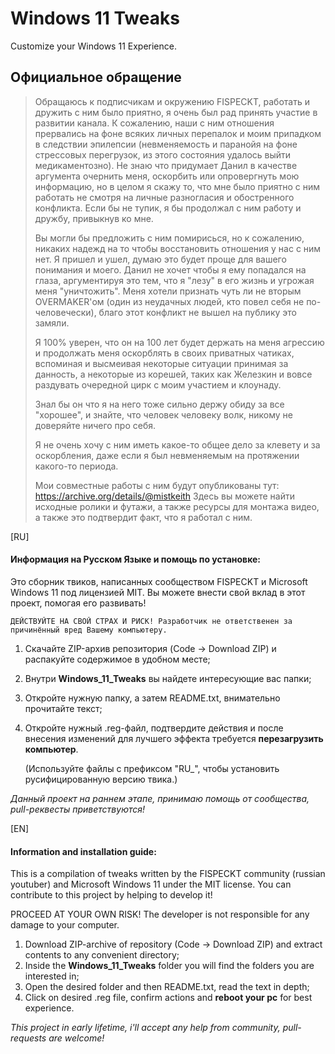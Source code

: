 # Windows 11 Tweaks

Customize your Windows 11 Experience.

## Официальное обращение
>Обращаюсь к подписчикам и окружению FISPECKT, работать и дружить с ним было приятно, я очень был рад принять участие в развитии канала. К сожалению, наши с ним отношения прервались на фоне всяких личных перепалок и моим припадком в следствии эпилепсии (невменяемость и паранойя на фоне стрессовых перегрузок, из этого состояния удалось выйти медикаментозно).
Не знаю что придумает Данил в качестве аргумента очернить меня, оскорбить или опровергнуть мою информацию, но в целом я скажу то, что мне было приятно с ним работать не смотря на личные разногласия и обостренного конфликта. Если бы не тупик, я бы продолжал с ним работу и дружбу, привыкнув ко мне.
>
>Вы могли бы предложить с ним помирисься, но к сожалению, никаких надежд на то чтобы восстановить отношения у нас с ним нет. Я пришел и ушел, думаю это будет проще для вашего понимания и моего. Данил не хочет чтобы я ему попадался на глаза, аргументируя это тем, что я "лезу" в его жизнь и угрожая меня "уничтожить". Меня хотели признать чуть ли не вторым OVERMAKER'ом (один из неудачных людей, кто повел себя не по-человечески), благо этот конфликт не вышел на публику это замяли.
>
>Я 100% уверен, что он на 100 лет будет держать на меня агрессию и продолжать меня оскорблять в своих приватных чатиках, вспоминая и высмеивая некоторые ситуации принимая за данность, а некоторые из корешей, таких как Железкин и вовсе раздувать очередной цирк с моим участием и клоунаду.
>
>Знал бы он что я на него тоже сильно держу обиду за все "хорошее", и знайте, что человек человеку волк, никому не доверяйте ничего про себя.
>
>Я не очень хочу с ним иметь какое-то общее дело за клевету и за оскорбления, даже если я был невменяемым на протяжении какого-то периода.
>
>Мои совместные работы с ним будут опубликованы тут: https://archive.org/details/@mistkeith
Здесь вы можете найти исходные ролики и футажи, а также ресурсы для монтажа видео, а также это подтвердит факт, что я работал с ним.

[RU]
#### Информация на Русском Языке и помощь по установке: 
Это сборник твиков, написанных сообществом FISPECKT и Microsoft Windows 11 под лицензией MIT.
Вы можете внести свой вклад в этот проект, помогая его развивать!

	ДЕЙСТВУЙТЕ НА СВОЙ СТРАХ И РИСК! Разработчик не ответственен за причинённый вред Вашему компьютеру.

1. Скачайте ZIP-архив репозитория (Code -> Download ZIP) и распакуйте содержимое в удобном месте;
2. Внутри **Windows_11_Tweaks** вы найдете интересующие вас папки;  
3. Откройте нужную папку, а затем README.txt, внимательно прочитайте текст;
4. Откройте нужный .reg-файл, подтвердите действия и после внесения изменений для лучшего эффекта требуется **перезагрузить компьютер**.

	(Используйте файлы с префиксом "RU_", чтобы установить русифицированную версию твика.)

*Данный проект на раннем этапе, принимаю помощь от сообщества, pull-реквесты приветствуются!*

[EN] 
#### Information and installation guide: 
This is a compilation of tweaks written by the FISPECKT community (russian youtuber) and Microsoft Windows 11 under the MIT license.
You can contribute to this project by helping to develop it!

PROCEED AT YOUR OWN RISK! The developer is not responsible for any damage to your computer.

1. Download ZIP-archive of repository (Code -> Download ZIP) and extract contents to any convenient directory;
2. Inside the **Windows_11_Tweaks** folder you will find the folders you are interested in;  
3. Open the desired folder and then README.txt, read the text in depth;
4. Click on desired .reg file, confirm actions and **reboot your pc** for best experience.

*This project in early lifetime, i'll accept any help from community, pull-requests are welcome!*
